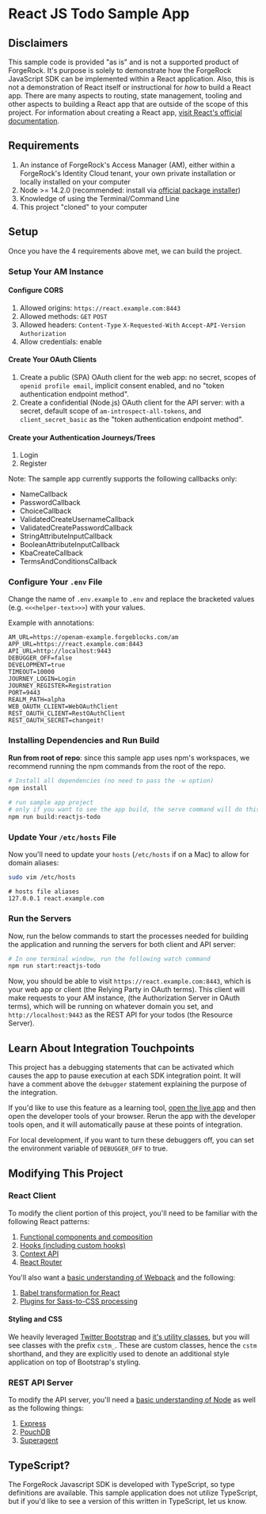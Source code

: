 # React JS Todo Sample App

## Disclaimers

This sample code is provided "as is" and is not a supported product of ForgeRock. It's purpose is solely to demonstrate how the ForgeRock JavaScript SDK can be implemented within a React application. Also, this is not a demonstration of React itself or instructional for _how_ to build a React app. There are many aspects to routing, state management, tooling and other aspects to building a React app that are outside of the scope of this project. For information about creating a React app, [visit React's official documentation](https://reactjs.org/docs/create-a-new-react-app.html).

## Requirements

1. An instance of ForgeRock's Access Manager (AM), either within a ForgeRock's Identity Cloud tenant, your own private installation or locally installed on your computer
2. Node >= 14.2.0 (recommended: install via [official package installer](https://nodejs.org/en/))
3. Knowledge of using the Terminal/Command Line
4. This project "cloned" to your computer

## Setup

Once you have the 4 requirements above met, we can build the project.

### Setup Your AM Instance

#### Configure CORS

1. Allowed origins: `https://react.example.com:8443`
2. Allowed methods: `GET` `POST`
3. Allowed headers: `Content-Type` `X-Requested-With` `Accept-API-Version` `Authorization`
4. Allow credentials: enable

#### Create Your OAuth Clients

1. Create a public (SPA) OAuth client for the web app: no secret, scopes of `openid profile email`, implicit consent enabled, and no "token authentication endpoint method".
2. Create a confidential (Node.js) OAuth client for the API server: with a secret, default scope of `am-introspect-all-tokens`, and `client_secret_basic` as the "token authentication endpoint method".

#### Create your Authentication Journeys/Trees

1. Login
2. Register

Note: The sample app currently supports the following callbacks only:

- NameCallback
- PasswordCallback
- ChoiceCallback
- ValidatedCreateUsernameCallback
- ValidatedCreatePasswordCallback
- StringAttributeInputCallback
- BooleanAttributeInputCallback
- KbaCreateCallback
- TermsAndConditionsCallback

### Configure Your `.env` File

Change the name of `.env.example` to `.env` and replace the bracketed values (e.g. `<<<helper-text>>>`) with your values.

Example with annotations:

```text
AM_URL=https://openam-example.forgeblocks.com/am
APP_URL=https://react.example.com:8443
API_URL=http://localhost:9443
DEBUGGER_OFF=false
DEVELOPMENT=true
TIMEOUT=10000
JOURNEY_LOGIN=Login
JOURNEY_REGISTER=Registration
PORT=9443
REALM_PATH=alpha
WEB_OAUTH_CLIENT=WebOAuthClient
REST_OAUTH_CLIENT=RestOAuthClient
REST_OAUTH_SECRET=changeit!
```

### Installing Dependencies and Run Build

**Run from root of repo**: since this sample app uses npm's workspaces, we recommend running the npm commands from the root of the repo.

```sh
# Install all dependencies (no need to pass the -w option)
npm install

# run sample app project
# only if you want to see the app build, the serve command will do this for you
npm run build:reactjs-todo
```

### Update Your `/etc/hosts` File

Now you'll need to update your `hosts` (`/etc/hosts` if on a Mac) to allow for domain aliases:

```sh
sudo vim /etc/hosts
```

```text
# hosts file aliases
127.0.0.1 react.example.com
```

### Run the Servers

Now, run the below commands to start the processes needed for building the application and running the servers for both client and API server:

```sh
# In one terminal window, run the following watch command
npm run start:reactjs-todo
```

Now, you should be able to visit `https://react.example.com:8443`, which is your web app or client (the Relying Party in OAuth terms). This client will make requests to your AM instance, (the Authorization Server in OAuth terms), which will be running on whatever domain you set, and `http://localhost:9443` as the REST API for your todos (the Resource Server).

## Learn About Integration Touchpoints

This project has a debugging statements that can be activated which causes the app to pause execution at each SDK integration point. It will have a comment above the `debugger` statement explaining the purpose of the integration.

If you'd like to use this feature as a learning tool, [open the live app](https://fr-react-todos.crbrl.io/) and then open the developer tools of your browser. Rerun the app with the developer tools open, and it will automatically pause at these points of integration.

For local development, if you want to turn these debuggers off, you can set the environment variable of `DEBUGGER_OFF` to true.

## Modifying This Project

### React Client

To modify the client portion of this project, you'll need to be familiar with the following React patterns:

1. [Functional components and composition](https://reactjs.org/docs/components-and-props.html)
2. [Hooks (including custom hooks)](https://reactjs.org/docs/hooks-intro.html)
3. [Context API](https://reactjs.org/docs/hooks-reference.html#usecontext)
4. [React Router](https://reactrouter.com/)

You'll also want a [basic understanding of Webpack](https://webpack.js.org/concepts/) and the following:

1. [Babel transformation for React](https://webpack.js.org/loaders/babel-loader/#root)
2. [Plugins for Sass-to-CSS processing](https://webpack.js.org/loaders/sass-loader/#root)

#### Styling and CSS

We heavily leveraged [Twitter Bootstrap](https://getbootstrap.com/) and [it's utility classes](https://getbootstrap.com/docs/5.0/utilities/api/), but you will see classes with the prefix `cstm_`. These are custom classes, hence the `cstm` shorthand, and they are explicitly used to denote an additional style application on top of Bootstrap's styling.

### REST API Server

To modify the API server, you'll need a [basic understanding of Node](https://nodejs.org/en/about/) as well as the following things:

1. [Express](https://expressjs.com/)
2. [PouchDB](https://pouchdb.com/)
3. [Superagent](https://www.npmjs.com/package/superagent)

## TypeScript?

The ForgeRock Javascript SDK is developed with TypeScript, so type definitions are available. This sample application does not utilize TypeScript, but if you'd like to see a version of this written in TypeScript, let us know.
